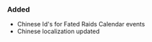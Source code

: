 <p><h3>Added</h3></p>
<ul>
<li>Chinese Id's for Fated Raids Calendar events</li>
<li>Chinese localization updated</li>
</ul>
